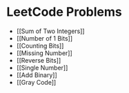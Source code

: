 # LeetCode Problems
- [[Sum of Two Integers]]
- [[Number of 1 Bits]]
- [[Counting Bits]]
- [[Missing Number]]
- [[Reverse Bits]]
- [[Single Number]]
- [[Add Binary]]
- [[Gray Code]]